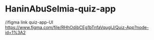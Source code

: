 # HaninAbuSelmia-quiz-app
//figma link quiz-app-UI
https://www.figma.com/file/RHhOdibCEg1bTnfaVquglJ/Quiz-App?node-id=1%3A2
